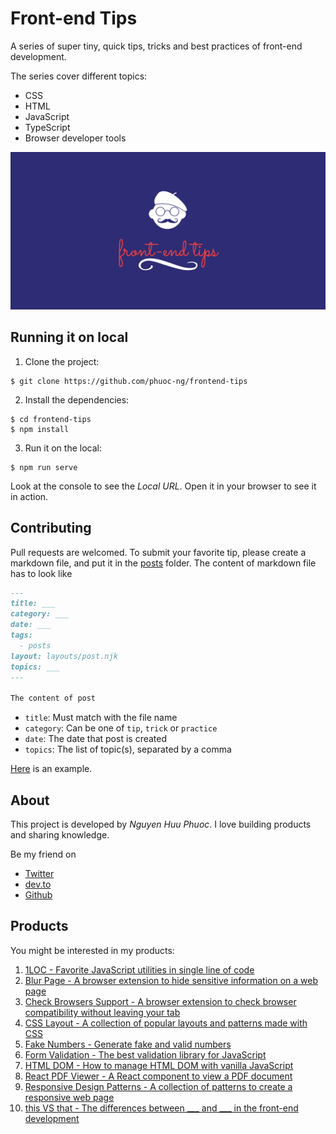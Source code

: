 # Front-end Tips

A series of super tiny, quick tips, tricks and best practices of front-end development.

The series cover different topics:

* CSS
* HTML
* JavaScript
* TypeScript
* Browser developer tools

![front-end tips](/img/screenshot.png)

## Running it on local

1. Clone the project:

```console
$ git clone https://github.com/phuoc-ng/frontend-tips
```

2. Install the dependencies:

```console
$ cd frontend-tips
$ npm install
```

3. Run it on the local:

```console
$ npm run serve
```

Look at the console to see the _Local URL_. Open it in your browser to see it in action.

## Contributing

Pull requests are welcomed. To submit your favorite tip, please create a markdown file, and put it in the [posts](posts) folder.
The content of markdown file has to look like

```md
---
title: ___
category: ___
date: ___
tags:
  - posts
layout: layouts/post.njk
topics: ___
---

The content of post
```

* `title`: Must match with the file name
* `category`: Can be one of `tip`, `trick` or `practice`
* `date`: The date that post is created
* `topics`: The list of topic(s), separated by a comma

[Here](posts/convert-string-to-number.md) is an example.

## About

This project is developed by _Nguyen Huu Phuoc_. I love building products and sharing knowledge.

Be my friend on
* [Twitter](https://twitter.com/nghuuphuoc)
* [dev.to](https://dev.to/phuocng)
* [Github](https://github.com/phuoc-ng)

## Products

You might be interested in my products:

1. [1LOC - Favorite JavaScript utilities in single line of code](https://1loc.dev)
2. [Blur Page - A browser extension to hide sensitive information on a web page](https://blur.page)
3. [Check Browsers Support - A browser extension to check browser compatibility without leaving your tab](https://checkbrowsers.support")
4. [CSS Layout - A collection of popular layouts and patterns made with CSS](https://csslayout.io)
5. [Fake Numbers - Generate fake and valid numbers](https://fakenumbers.io)
6. [Form Validation - The best validation library for JavaScript](https://formvalidation.io)
7. [HTML DOM - How to manage HTML DOM with vanilla JavaScript](https://htmldom.dev)
8. [React PDF Viewer - A React component to view a PDF document](https://react-pdf-viewer.dev)
9. [Responsive Design Patterns - A collection of patterns to create a responsive web page](https://responsive.page)
10. [this VS that - The differences between ___ and ___ in the front-end development](https://thisthat.dev)
